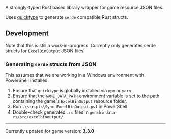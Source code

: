 A strongly-typed Rust based library wrapper for game resource JSON files.

Uses [quicktype](https://github.com/quicktype/quicktype) to generate `serde` compatible
Rust structs.

## Development

Note that this is still a work-in-progress. Currently only generates serde structs for
`ExcelBinOutput` JSON files.

### Generating `serde` structs from JSON

This assumes that we are working in a Windows environment with PowerShell installed.

1. Ensure that `quicktype` is globally installed via `npm` or `yarn`
2. Ensure that the `GAME_DATA_PATH` environment variable is set to the path containing
   the game's `ExcelBinOutput` resource folder.
3. Run `.\scripts\Sync-ExcelBinOutput.ps1` in PowerShell
4. Double-check generated `.rs` files in `genshindata-rs/src/excelbinoutput/`

---

Currently updated for game version: **3.3.0**
